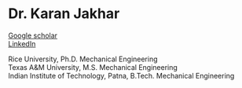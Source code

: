 # Dr. Karan Jakhar

[Google scholar](https://scholar.google.co.in/citations?user=buVddBgAAAAJ&hl)  
[LinkedIn](http://www.linkedin.com/in/jakharkaran)

Rice University, Ph.D. Mechanical Engineering  
Texas A&M University, M.S. Mechanical Engineering  
Indian Institute of Technology, Patna, B.Tech. Mechanical Engineering
